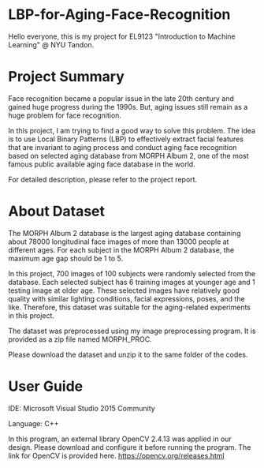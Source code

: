 # LBP-for-Aging-Face-Recognition

Hello everyone, this is my project for EL9123 "Introduction to Machine Learning" @ NYU Tandon.

# Project Summary

Face recognition became a popular issue in the late 20th century and gained huge progress during the 1990s. But, aging issues still remain as a huge problem for face recognition. 

In this project, I am trying to find a good way to solve this problem. The idea is to use Local Binary Patterns (LBP) to effectively extract facial features that are invariant to aging process and conduct aging face recognition based on selected aging database from MORPH Album 2, one of the most famous public available aging face database in the world.

For detailed description, please refer to the project report. 

# About Dataset

The MORPH Album 2 database is the largest aging database containing about 78000 longitudinal face images of more than 13000 people at different ages. For each subject in the MORPH Album 2 database, the maximum age gap should be 1 to 5. 

In this project, 700 images of 100 subjects were randomly selected from the database. Each selected subject has 6 training images at younger age and 1 testing image at older age. These selected images have relatively good quality with similar lighting conditions, facial expressions, poses, and the like. Therefore, this dataset was suitable for the aging-related experiments in this project.

The dataset was preprocessed using my image preprocessing program. It is provided as a zip file named MORPH_PROC.

Please download the dataset and unzip it to the same folder of the codes.  

# User Guide

IDE: Microsoft Visual Studio 2015 Community

Language: C++

In this program, an external library OpenCV 2.4.13 was applied in our design. Please download and configure it before running the program.
The link for OpenCV is provided here. https://opencv.org/releases.html
